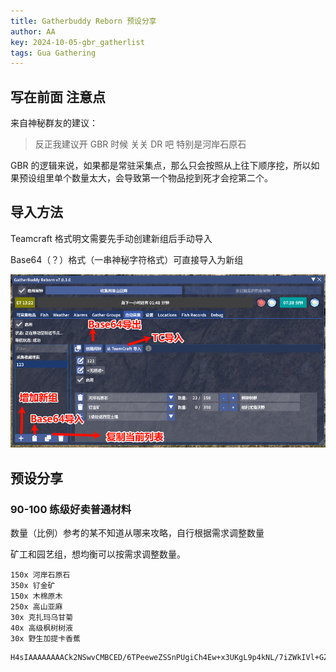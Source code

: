 ```yaml
---
title: Gatherbuddy Reborn 预设分享
author: AA
key: 2024-10-05-gbr_gatherlist
tags: Gua Gathering
---
```


## 写在前面 注意点

来自神秘群友的建议：

> 反正我建议开 GBR 时候 关关 DR 吧
> 特别是河岸石原石

GBR 的逻辑来说，如果都是常驻采集点，那么只会按照从上往下顺序挖，所以如果预设组里单个数量太大，会导致第一个物品挖到死才会挖第二个。

## 导入方法

Teamcraft 格式明文需要先手动创建新组后手动导入

Base64（？）格式（一串神秘字符格式）可直接导入为新组

![](/assets/images/2024-10-05-gbr_gatherlist_2024-10-05-21-10-39.png)

## 预设分享

### 90-100 练级好卖普通材料

数量（比例）参考的某不知道从哪来攻略，自行根据需求调整数量

矿工和园艺组，想均衡可以按需求调整数量。

```
150x 河岸石原石
350x 钌金矿
150x 木棉原木
250x 高山亚麻
30x 克扎玛乌甘菊
40x 高级枫树树液
30x 野生加提卡香蕉
```

```
H4sIAAAAAAAACk2NSwvCMBCED/6TPeeweZSSnPUgiCh4Ew+x3UKgL9p4kNL/7iZWkIVl+GZ2Z7fAMVJ3rGdwd2NQFoI3amG0tbwNqkwMJlLazPEh8tXtPVK6k+Jv2Lu+fB9DDMlcIH8FJwsUSaP+6dQATm9ccUZt2iDzb6S04Lg8pzNdBVwmahqaqD4NlY9h6FMP87PvCBxIpUHAnuZqCmOymTE49P7ZUg2u8e1M6wcKhEkC+gAAAA==
```
